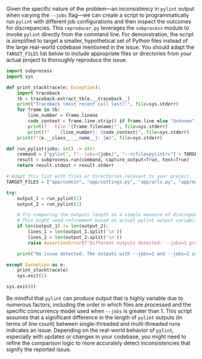 Given the specific nature of the problem—an inconsistency in `pylint` output when varying the `--jobs` flag—we can create a script to programmatically run `pylint` with different job configurations and then inspect the outcomes for discrepancies. This `reproducer.py` leverages the `subprocess` module to invoke `pylint` directly from the command line. For demonstration, the script is simplified to target a smaller, hypothetical set of Python files instead of the large real-world codebase mentioned in the issue. You should adapt the `TARGET_FILES` list below to include appropriate files or directories from your actual project to thoroughly reproduce the issue.

```python
import subprocess
import sys

def print_stacktrace(e: Exception):
    import traceback
    tb = traceback.extract_tb(e.__traceback__)
    print("Traceback (most recent call last):", file=sys.stderr)
    for frame in tb:
        line_number = frame.lineno
        code_context = frame.line.strip() if frame.line else "Unknown"
        print(f'  File "{frame.filename}"', file=sys.stderr)
        print(f"    {line_number}: {code_context}", file=sys.stderr)
    print(f"{e.__class__.__name__}: {e}", file=sys.stderr)

def run_pylint(jobs: int) -> str:
    command = ["pylint", f"--jobs={jobs}", "--rcfile=pylintrc"] + TARGET_FILES
    result = subprocess.run(command, capture_output=True, text=True)
    return result.stdout + result.stderr

# Adapt this list with files or directories relevant to your project
TARGET_FILES = ["app/codein", "app/settings.py", "app/urls.py", "app/main.py"]

try:
    output_1 = run_pylint(1)
    output_2 = run_pylint(2)

    # Try comparing the outputs length as a simple measure of discrepancy.
    # This might need refinement based on actual pylint output variability even in consistent runs.
    if len(output_1) != len(output_2):
        lines_1 = len(output_1.split('\n'))
        lines_2 = len(output_2.split('\n'))
        raise AssertionError(f"Different outputs detected: --jobs=1 produced {lines_1} lines, whereas --jobs=2 produced {lines_2} lines.")

    print("No issue detected. The outputs with --jobs=1 and --jobs=2 are consistent.")

except Exception as e:
    print_stacktrace(e)
    sys.exit(1)

sys.exit(0)
```

Be mindful that `pylint` can produce output that is highly variable due to numerous factors, including the order in which files are processed and the specific concurrency model used when `--jobs` is greater than 1. This script assumes that a significant difference in the length of `pylint` outputs (in terms of line count) between single-threaded and multi-threaded runs indicates an issue. Depending on the real-world behavior of `pylint`, especially with updates or changes in your codebase, you might need to refine the comparison logic to more accurately detect inconsistencies that signify the reported issue.